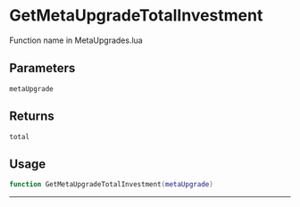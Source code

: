 # GetMetaUpgradeTotalInvestment
Function name in MetaUpgrades.lua
## Parameters
`metaUpgrade`
## Returns
`total`
## Usage
```lua
function GetMetaUpgradeTotalInvestment(metaUpgrade)
```
---
